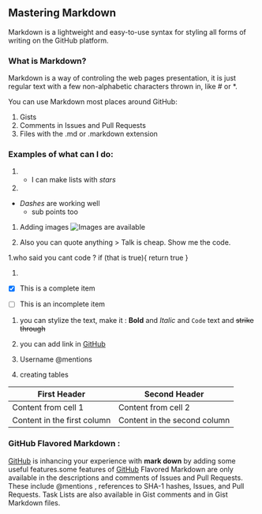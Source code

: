 ## Mastering Markdown

Markdown is a lightweight and easy-to-use syntax for styling all forms of writing on the GitHub platform.

### What is Markdown?

Markdown is a way of controling the web pages presentation, it is just regular text with a few non-alphabetic characters thrown in, like # or *.

You can use Markdown most places around GitHub:
1. Gists
1. Comments in Issues and Pull Requests
1. Files with the .md or .markdown extension

### Examples of what can I do: 

1. * I can make lists with *stars* 

1. 
- *Dashes* are working well 
  - sub points too
  
1. Adding images 
![Images are available](https://i0.wp.com/cleus.co/wp-content/uploads/2019/03/Screenshot-2019-03-14-at-4.23.07-PM.png?resize=939%2C919&ssl=1)
  
1. Also you can quote anything > Talk is cheap. Show me the code.

1.who said you cant code ? 
if (that is true){
      return true
    }

1.
- [x] This is a complete item
- [ ] This is an incomplete item


1. you can stylize the text, make it :
**Bold** and _Italic_ and `Code` text and  ~~strike through~~

1. you can add link in [GitHub](http://github.com) 

1. Username @mentions 

1. creating tables 

First Header | Second Header
------------ | -------------
Content from cell 1 | Content from cell 2
Content in the first column | Content in the second column


### GitHub Flavored Markdown : 

[GitHub](http://github.com) is inhancing your experience with **mark down** by adding some useful features.some features of [GitHub](http://github.com) Flavored Markdown are only available in the descriptions and comments of Issues and Pull Requests. These include @mentions , references to SHA-1 hashes, Issues, and Pull Requests. Task Lists are also available in Gist comments and in Gist Markdown files.

